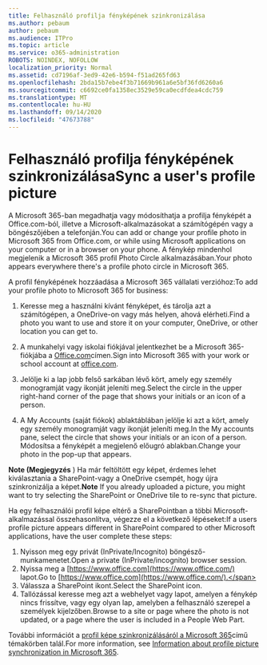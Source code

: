 ```yaml
---
title: Felhasználó profilja fényképének szinkronizálása
ms.author: pebaum
author: pebaum
ms.audience: ITPro
ms.topic: article
ms.service: o365-administration
ROBOTS: NOINDEX, NOFOLLOW
localization_priority: Normal
ms.assetid: cd7196af-3ed9-42e6-b594-f51ad265fd63
ms.openlocfilehash: 2bda15b7ebe4f3b71669b961a6e5bf36fd6260a6
ms.sourcegitcommit: c6692ce0fa1358ec3529e59ca0ecdfdea4cdc759
ms.translationtype: MT
ms.contentlocale: hu-HU
ms.lasthandoff: 09/14/2020
ms.locfileid: "47673788"
---
```

# <a name="sync-a-users-profile-picture"></a><span data-ttu-id="794c2-102">Felhasználó profilja fényképének szinkronizálása</span><span class="sxs-lookup"><span data-stu-id="794c2-102">Sync a user's profile picture</span></span>

<span data-ttu-id="794c2-103">A Microsoft 365-ban megadhatja vagy módosíthatja a profilja fényképét a Office.com-ból, illetve a Microsoft-alkalmazásokat a számítógépén vagy a böngészőjében a telefonján.</span><span class="sxs-lookup"><span data-stu-id="794c2-103">You can add or change your profile photo in Microsoft 365 from Office.com, or while using Microsoft applications on your computer or in a browser on your phone.</span></span> <span data-ttu-id="794c2-104">A fénykép mindenhol megjelenik a Microsoft 365 profil Photo Circle alkalmazásában.</span><span class="sxs-lookup"><span data-stu-id="794c2-104">Your photo appears everywhere there's a profile photo circle in Microsoft 365.</span></span>

<span data-ttu-id="794c2-105">A profil fényképének hozzáadása a Microsoft 365 vállalati verzióhoz:</span><span class="sxs-lookup"><span data-stu-id="794c2-105">To add your profile photo to Microsoft 365 for business:</span></span>

1. <span data-ttu-id="794c2-106">Keresse meg a használni kívánt fényképet, és tárolja azt a számítógépen, a OneDrive-on vagy más helyen, ahová elérheti.</span><span class="sxs-lookup"><span data-stu-id="794c2-106">Find a photo you want to use and store it on your computer, OneDrive, or other location you can get to.</span></span>

2. <span data-ttu-id="794c2-107">A munkahelyi vagy iskolai fiókjával jelentkezhet be a Microsoft 365-fiókjába a [Office.com](https://www.office.com)címen.</span><span class="sxs-lookup"><span data-stu-id="794c2-107">Sign into Microsoft 365 with your work or school account at [office.com](https://www.office.com).</span></span>

3. <span data-ttu-id="794c2-108">Jelölje ki a lap jobb felső sarkában lévő kört, amely egy személy monogramját vagy ikonját jeleníti meg.</span><span class="sxs-lookup"><span data-stu-id="794c2-108">Select the circle in the upper right-hand corner of the page that shows your initials or an icon of a person.</span></span>

4. <span data-ttu-id="794c2-109">A My Accounts (saját fiókok) ablaktáblában jelölje ki azt a kört, amely egy személy monogramját vagy ikonját jeleníti meg.</span><span class="sxs-lookup"><span data-stu-id="794c2-109">In the My accounts pane, select the circle that shows your initials or an icon of a person.</span></span> <span data-ttu-id="794c2-110">Módosítsa a fényképét a megjelenő előugró ablakban.</span><span class="sxs-lookup"><span data-stu-id="794c2-110">Change your photo in the pop-up that appears.</span></span>

<span data-ttu-id="794c2-111">**Note (Megjegyzés** ) Ha már feltöltött egy képet, érdemes lehet kiválasztania a SharePoint-vagy a OneDrive csempét, hogy újra szinkronizálja a képet.</span><span class="sxs-lookup"><span data-stu-id="794c2-111">**Note** If you already uploaded a picture, you might want to try selecting the SharePoint or OneDrive tile to re-sync that picture.</span></span>

<span data-ttu-id="794c2-112">Ha egy felhasználói profil képe eltérő a SharePointban a többi Microsoft-alkalmazással összehasonlítva, végezze el a következő lépéseket:</span><span class="sxs-lookup"><span data-stu-id="794c2-112">If a users profile picture appears different in SharePoint compared to other Microsoft applications, have the user complete these steps:</span></span>

1. <span data-ttu-id="794c2-113">Nyisson meg egy privát (InPrivate/Incognito) böngésző-munkamenetet.</span><span class="sxs-lookup"><span data-stu-id="794c2-113">Open a private (InPrivate/incognito) browser session.</span></span>
2. <span data-ttu-id="794c2-114">Nyissa meg a [https://www.office.com](https://www.office.com/) lapot.</span><span class="sxs-lookup"><span data-stu-id="794c2-114">Go to [https://www.office.com](https://www.office.com/).</span></span>
3. <span data-ttu-id="794c2-115">Válassza a SharePoint ikont.</span><span class="sxs-lookup"><span data-stu-id="794c2-115">Select the SharePoint icon.</span></span>
4. <span data-ttu-id="794c2-116">Tallózással keresse meg azt a webhelyet vagy lapot, amelyen a fénykép nincs frissítve, vagy egy olyan lap, amelyben a felhasználó szerepel a személyek kijelzőben.</span><span class="sxs-lookup"><span data-stu-id="794c2-116">Browse to a site or page where the photo is not updated, or a page where the user is included in a People Web Part.</span></span>

<span data-ttu-id="794c2-117">További információt a [profil képe szinkronizálásáról a Microsoft 365](https://support.office.com/article/information-about-profile-picture-synchronization-in-office-365-20594d76-d054-4af4-a660-401133e3d48a)című témakörben talál.</span><span class="sxs-lookup"><span data-stu-id="794c2-117">For more information, see [Information about profile picture synchronization in Microsoft 365](https://support.office.com/article/information-about-profile-picture-synchronization-in-office-365-20594d76-d054-4af4-a660-401133e3d48a).</span></span>

